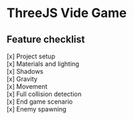 # ThreeJS Vide Game

## Feature checklist

[x] Project setup<br>
[x] Materials and lighting<br>
[x] Shadows<br>
[x] Gravity<br>
[x] Movement<br>
[x] Full collision detection<br>
[x] End game scenario<br>
[x] Enemy spawning<br>
